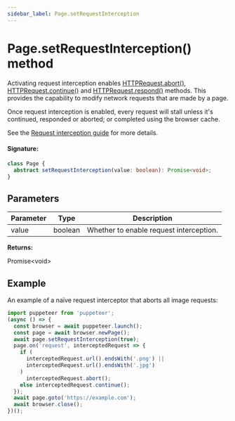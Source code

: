 ```yaml
---
sidebar_label: Page.setRequestInterception
---
```


# Page.setRequestInterception() method

Activating request interception enables [HTTPRequest.abort()](./puppeteer.httprequest.abort.md), [HTTPRequest.continue()](./puppeteer.httprequest.continue.md) and [HTTPRequest.respond()](./puppeteer.httprequest.respond.md) methods. This provides the capability to modify network requests that are made by a page.

Once request interception is enabled, every request will stall unless it's continued, responded or aborted; or completed using the browser cache.

See the [Request interception guide](https://pptr.dev/next/guides/request-interception) for more details.

#### Signature:

```typescript
class Page {
  abstract setRequestInterception(value: boolean): Promise<void>;
}
```

## Parameters

| Parameter | Type    | Description                             |
| --------- | ------- | --------------------------------------- |
| value     | boolean | Whether to enable request interception. |

**Returns:**

Promise&lt;void&gt;

## Example

An example of a naïve request interceptor that aborts all image requests:

```ts
import puppeteer from 'puppeteer';
(async () => {
  const browser = await puppeteer.launch();
  const page = await browser.newPage();
  await page.setRequestInterception(true);
  page.on('request', interceptedRequest => {
    if (
      interceptedRequest.url().endsWith('.png') ||
      interceptedRequest.url().endsWith('.jpg')
    )
      interceptedRequest.abort();
    else interceptedRequest.continue();
  });
  await page.goto('https://example.com');
  await browser.close();
})();
```
